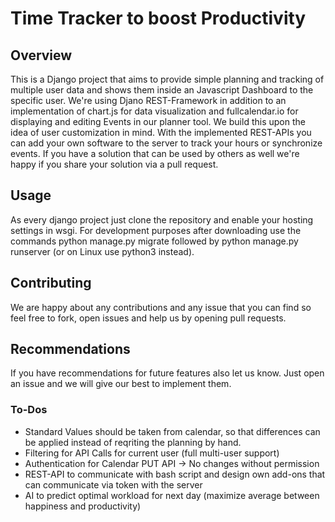 # Time Tracker to boost Productivity

## Overview

This is a Django project that aims to provide simple planning and tracking of multiple user data and shows them inside an Javascript Dashboard to the specific user. We're using Djano REST-Framework in addition to an implementation of chart.js for data visualization and fullcalendar.io for displaying and editing Events in our planner tool.
We build this upon the idea of user customization in mind. With the implemented REST-APIs you can add your own software to the server to track your hours or synchronize events. If you have a solution that can be used by others as well we're happy if you share your solution via a pull request.

## Usage

As every django project just clone the repository and enable your hosting settings in wsgi. For development purposes after downloading use the commands
python manage.py migrate followed by python manage.py runserver (or on Linux use python3 instead).

## Contributing

We are happy about any contributions and any issue that you can find so feel free to fork, open issues and help us by opening pull requests.

## Recommendations

If you have recommendations for future features also let us know. Just open an issue and we will give our best to implement them.

### To-Dos

- Standard Values should be taken from calendar, so that differences can be applied instead of reqriting the planning by hand.
- Filtering for API Calls for current user (full multi-user support)
- Authentication for Calendar PUT API -> No changes without permission
- REST-API to communicate with bash script and design own add-ons that can communicate via token with the server
- AI to predict optimal workload for next day (maximize average between happiness and productivity)
